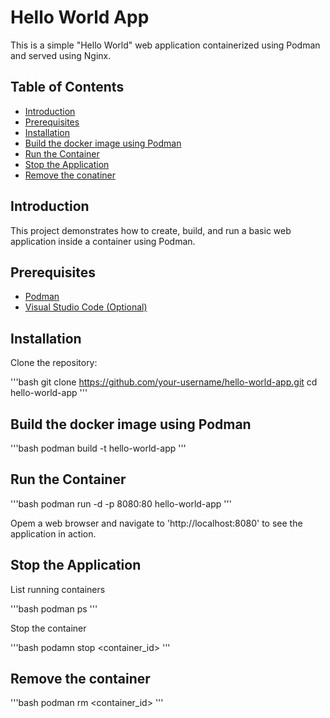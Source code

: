 # Hello World App

This is a simple "Hello World" web application containerized using Podman and served using Nginx.

## Table of Contents

- [Introduction](#introduction)
- [Prerequisites](#prerequisites)
- [Installation](#installation)
- [Build the docker image using Podman](#build-the-docker-image-using-podman)
- [Run the Container](#run-the-container)
- [Stop the Application](#stop-the-application)
- [Remove the conatiner](#remove-the-container)

## Introduction

This project demonstrates how to create, build, and run a basic web application inside a container using Podman.

## Prerequisites

- [Podman](https://podman.io/)
- [Visual Studio Code (Optional)](https://code.visualstudio.com/)

## Installation

Clone the repository:

   '''bash
   git clone https://github.com/your-username/hello-world-app.git
   cd hello-world-app
   '''

## Build the docker image using Podman

   '''bash
   podman build -t hello-world-app
   '''

## Run the Container

   '''bash
   podman run -d -p 8080:80 hello-world-app
   '''

   Opem a web browser and navigate to 'http://localhost:8080' to see the application in action.

## Stop the Application

   List running containers

   '''bash
   podman ps
   '''

   Stop the container

   '''bash
   podamn stop <container_id>
   '''

## Remove the container

   '''bash
   podman rm <container_id>
   '''